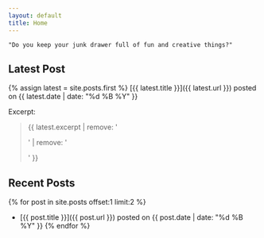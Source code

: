 ```yaml
---
layout: default
title: Home
---
```


    "Do you keep your junk drawer full of fun and creative things?"

## Latest Post
{% assign latest = site.posts.first %}
[{{ latest.title }}]({{ latest.url }}) posted on {{ latest.date | date: "%d %B %Y" }}

Excerpt:

> {{ latest.excerpt | remove: '<p>' | remove: '</p>' }}

## Recent Posts
{% for post in site.posts offset:1 limit:2 %}
- [{{ post.title }}]({{ post.url }}) posted on {{ post.date | date: "%d %B %Y" }}
{% endfor %}
